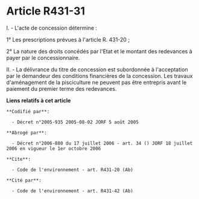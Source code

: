 # Article R431-31

I. - L'acte de concession détermine :

1° Les prescriptions prévues à l'article R. 431-20 ;

2° La nature des droits concédés par l'Etat et le montant des redevances à payer par le concessionnaire.

II. - La délivrance du titre de concession est subordonnée à l'acceptation par le demandeur des conditions financières de la
concession. Les travaux d'aménagement de la pisciculture ne peuvent pas être entrepris avant le paiement du premier terme des
redevances.

**Liens relatifs à cet article**

	**Codifié par**:

	  - Décret n°2005-935 2005-08-02 JORF 5 août 2005

	**Abrogé par**:

	  - Décret n°2006-880 du 17 juillet 2006 - art. 34 () JORF 18 juillet 2006 en vigueur le 1er octobre 2006

	**Cite**:

	  - Code de l'environnement - art. R431-20 (Ab)

	**Cité par**:

	  - Code de l'environnement - art. R431-42 (Ab)
